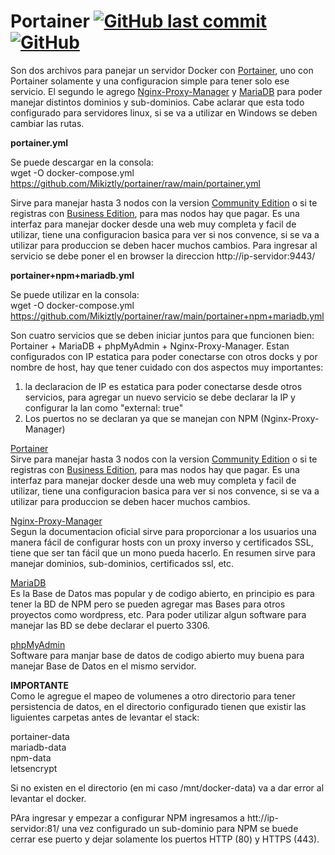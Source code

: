 # Portainer [![GitHub last commit](https://img.shields.io/github/last-commit/Mikiztly/organiza-soporte)](https://img.shields.io/github/last-commit/Mikiztly/portainer) [![GitHub](https://img.shields.io/github/license/Mikiztly/organiza-soporte)](https://img.shields.io/github/license/Mikiztly/portainer)

Son dos archivos para panejar un servidor Docker con [Portainer](https://www.portainer.io/), uno con Portainer solamente y una configuracion simple para tener solo ese servicio. El segundo le agrego [Nginx-Proxy-Manager](https://nginxproxymanager.com/) y [MariaDB](https://mariadb.com/) para poder manejar distintos dominios y sub-dominios.
Cabe aclarar que esta todo configurado para servidores linux, si se va a utilizar en Windows se deben cambiar las rutas.

**portainer.yml**

Se puede descargar en la consola: <br>
wget -O docker-compose.yml https://github.com/Mikiztly/portainer/raw/main/portainer.yml

Sirve para manejar hasta 3 nodos con la version [Community Edition](https://docs.portainer.io/start/install-ce/server/swarm/linux) o si te registras con [Business Edition](https://docs.portainer.io/start/install/server/swarm/linux), para mas nodos hay que pagar.
Es una interfaz para manejar docker desde una web muy completa y facil de utilizar, tiene una configuracion basica para ver si nos convence, si se va a utilizar para produccion se deben hacer muchos cambios.
Para ingresar al servicio se debe poner el en browser la direccion http://ip-servidor:9443/

**portainer+npm+mariadb.yml**

Se puede utilizar en la consola:<br>
wget -O docker-compose.yml https://github.com/Mikiztly/portainer/raw/main/portainer+npm+mariadb.yml

Son cuatro servicios que se deben iniciar juntos para que funcionen bien: Portainer + MariaDB + phpMyAdmin + Nginx-Proxy-Manager. Estan configurados con IP estatica para poder conectarse con otros docks y por nombre de host, hay que tener cuidado con dos aspectos muy importantes:<br>
1) la declaracion de IP es estatica para poder conectarse desde otros servicios, para agregar un nuevo servicio se debe declarar la IP y configurar la lan como "external: true"<br>
2) Los puertos no se declaran ya que se manejan con NPM (Nginx-Proxy-Manager)

[Portainer](https://www.portainer.io/)<br>
Sirve para manejar hasta 3 nodos con la version [Community Edition](https://docs.portainer.io/start/install-ce/server/swarm/linux) o si te registras con [Business Edition](https://docs.portainer.io/start/install/server/swarm/linux), para mas nodos hay que pagar.
Es una interfaz para manejar docker desde una web muy completa y facil de utilizar, tiene una configuracion basica para ver si nos convence, si se va a utilizar para produccion se deben hacer muchos cambios.

[Nginx-Proxy-Manager](https://nginxproxymanager.com/)<br>
Segun la documentacion oficial sirve para proporcionar a los usuarios una manera fácil de configurar hosts con un proxy inverso y certificados SSL, tiene que ser tan fácil que un mono pueda hacerlo. En resumen sirve para manejar dominios, sub-dominios, certificados ssl, etc.

[MariaDB](https://mariadb.com/)<br>
Es la Base de Datos mas popular y de codigo abierto, en principio es para tener la BD de NPM pero se pueden agregar mas Bases para otros proyectos como wordpress, etc.
Para poder utilizar algun software para manejar las BD se debe declarar el puerto 3306.

[phpMyAdmin](https://www.phpmyadmin.net/)<br>
Software para manjar base de datos de codigo abierto muy buena para manejar Base de Datos en el mismo servidor.

**IMPORTANTE**<br>
Como le agregue el mapeo de volumenes a otro directorio para tener persistencia de datos, en el directorio configurado tienen que existir las liguientes carpetas antes de levantar el stack:

portainer-data<br>
mariadb-data<br>
npm-data<br>
letsencrypt<br> 

Si no existen en el directorio (en mi caso /mnt/docker-data) va a dar error al levantar el docker.

PAra ingresar y empezar a configurar NPM ingresamos a htt://ip-servidor:81/ una vez configurado un sub-dominio para NPM se buede cerrar ese puerto y dejar solamente los puertos HTTP (80) y HTTPS (443).
